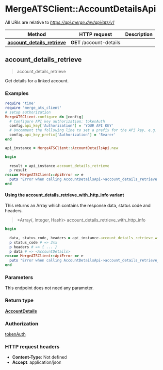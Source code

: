 # MergeATSClient::AccountDetailsApi

All URIs are relative to *https://api.merge.dev/api/ats/v1*

| Method | HTTP request | Description |
| ------ | ------------ | ----------- |
| [**account_details_retrieve**](AccountDetailsApi.md#account_details_retrieve) | **GET** /account-details |  |


## account_details_retrieve

> <AccountDetails> account_details_retrieve



Get details for a linked account.

### Examples

```ruby
require 'time'
require 'merge_ats_client'
# setup authorization
MergeATSClient.configure do |config|
  # Configure API key authorization: tokenAuth
  config.api_key['Authorization'] = 'YOUR API KEY'
  # Uncomment the following line to set a prefix for the API key, e.g. 'Bearer' (defaults to nil)
  config.api_key_prefix['Authorization'] = 'Bearer'
end

api_instance = MergeATSClient::AccountDetailsApi.new

begin
  
  result = api_instance.account_details_retrieve
  p result
rescue MergeATSClient::ApiError => e
  puts "Error when calling AccountDetailsApi->account_details_retrieve: #{e}"
end
```

#### Using the account_details_retrieve_with_http_info variant

This returns an Array which contains the response data, status code and headers.

> <Array(<AccountDetails>, Integer, Hash)> account_details_retrieve_with_http_info

```ruby
begin
  
  data, status_code, headers = api_instance.account_details_retrieve_with_http_info
  p status_code # => 2xx
  p headers # => { ... }
  p data # => <AccountDetails>
rescue MergeATSClient::ApiError => e
  puts "Error when calling AccountDetailsApi->account_details_retrieve_with_http_info: #{e}"
end
```

### Parameters

This endpoint does not need any parameter.

### Return type

[**AccountDetails**](AccountDetails.md)

### Authorization

[tokenAuth](../README.md#tokenAuth)

### HTTP request headers

- **Content-Type**: Not defined
- **Accept**: application/json

